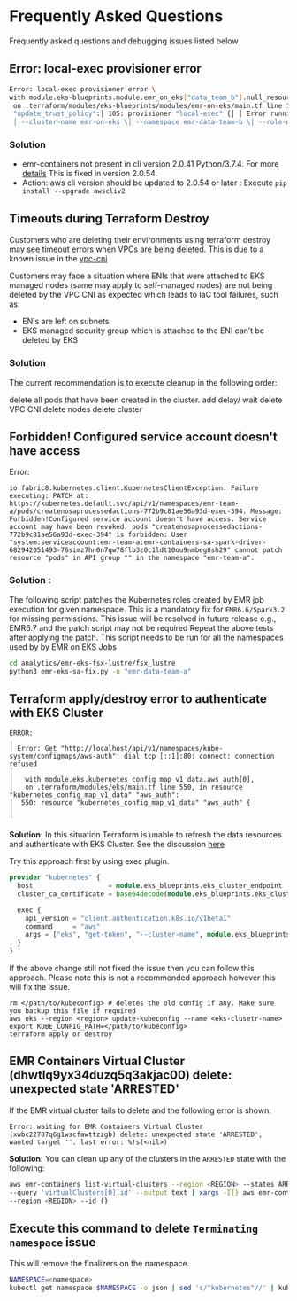 # Frequently Asked Questions

Frequently asked questions and debugging issues listed below

## Error: local-exec provisioner error

```sh
Error: local-exec provisioner error \
with module.eks-blueprints.module.emr_on_eks["data_team_b"].null_resource.update_trust_policy,\
 on .terraform/modules/eks-blueprints/modules/emr-on-eks/main.tf line 105, in resource "null_resource" \
 "update_trust_policy":│ 105: provisioner "local-exec" {│ │ Error running command 'set -e│ │ aws emr-containers update-role-trust-policy \
 │ --cluster-name emr-on-eks \│ --namespace emr-data-team-b \│ --role-name emr-on-eks-emr-eks-data-team-b
```
### Solution

- emr-containers not present in cli version 2.0.41 Python/3.7.4. For more [details](https://github.com/aws/aws-cli/issues/6162)
  This is fixed in version 2.0.54.
- Action: aws cli version should be updated to 2.0.54 or later : Execute `pip install --upgrade awscliv2 `

## Timeouts during Terraform Destroy

Customers who are deleting their environments using terraform destroy may see timeout errors when VPCs are being deleted. This is due to a known issue in the [vpc-cni](https://github.com/aws/amazon-vpc-cni-k8s/issues/1223#issue-704536542)

Customers may face a situation where ENIs that were attached to EKS managed nodes (same may apply to self-managed nodes) are not being deleted by the VPC CNI as expected which leads to IaC tool failures, such as:

- ENIs are left on subnets
- EKS managed security group which is attached to the ENI can’t be deleted by EKS

### Solution

The current recommendation is to execute cleanup in the following order:

delete all pods that have been created in the cluster.
add delay/ wait
delete VPC CNI
delete nodes
delete cluster

## Forbidden! Configured service account doesn't have access

Error:

    io.fabric8.kubernetes.client.KubernetesClientException: Failure executing: PATCH at: https://kubernetes.default.svc/api/v1/namespaces/emr-team-a/pods/createnosaprocessedactions-772b9c81ae56a93d-exec-394. Message: Forbidden!Configured service account doesn't have access. Service account may have been revoked. pods "createnosaprocessedactions-772b9c81ae56a93d-exec-394" is forbidden: User "system:serviceaccount:emr-team-a:emr-containers-sa-spark-driver-682942051493-76simz7hn0n7qw78flb3z0c1ldt10ou9nmbeg8sh29" cannot patch resource "pods" in API group "" in the namespace "emr-team-a".

### Solution :
The following script patches the Kubernetes roles created by EMR job execution for given namespace.
This is a mandatory fix for `EMR6.6/Spark3.2` for missing permissions. This issue will be resolved in future release e.g., EMR6.7 and the patch script may not be required
Repeat the above tests after applying the patch. This script needs to be run for all the namespaces used by by EMR on EKS Jobs

```sh
cd analytics/emr-eks-fsx-lustre/fsx_lustre
python3 emr-eks-sa-fix.py -n "emr-data-team-a"
```

## Terraform apply/destroy error to authenticate with EKS Cluster
```
ERROR:
╷
│ Error: Get "http://localhost/api/v1/namespaces/kube-system/configmaps/aws-auth": dial tcp [::1]:80: connect: connection refused
│
│   with module.eks.kubernetes_config_map_v1_data.aws_auth[0],
│   on .terraform/modules/eks/main.tf line 550, in resource "kubernetes_config_map_v1_data" "aws_auth":
│  550: resource "kubernetes_config_map_v1_data" "aws_auth" {
│
╵
```

**Solution:**
In this situation Terraform is unable to refresh the data resources and authenticate with EKS Cluster.
See the discussion [here](https://github.com/terraform-aws-modules/terraform-aws-eks/issues/1234)

Try this approach first by using exec plugin.

```terraform
provider "kubernetes" {
  host                   = module.eks_blueprints.eks_cluster_endpoint
  cluster_ca_certificate = base64decode(module.eks_blueprints.eks_cluster_certificate_authority_data)

  exec {
    api_version = "client.authentication.k8s.io/v1beta1"
    command     = "aws"
    args = ["eks", "get-token", "--cluster-name", module.eks_blueprints.eks_cluster_id]
  }
}


```
If the above change still not fixed the issue then you can follow this approach.
Please note this is not a recommended approach however this will fix the issue.

```shell
rm </path/to/kubeconfig> # deletes the old config if any. Make sure you backup this file if required
aws eks --region <region> update-kubeconfig --name <eks-clusetr-name>
export KUBE_CONFIG_PATH=</path/to/kubeconfig>
terraform apply or destroy
```

## EMR Containers Virtual Cluster (dhwtlq9yx34duzq5q3akjac00) delete: unexpected state 'ARRESTED'

If the EMR virtual cluster fails to delete and the following error is shown:
```
Error: waiting for EMR Containers Virtual Cluster (xwbc22787q6g1wscfawttzzgb) delete: unexpected state 'ARRESTED', wanted target ''. last error: %!s(<nil>)
```

**Solution:**
You can clean up any of the clusters in the `ARRESTED` state with the following:

```sh
aws emr-containers list-virtual-clusters --region <REGION> --states ARRESTED \
--query 'virtualClusters[0].id' --output text | xargs -I{} aws emr-containers delete-virtual-cluster \
--region <REGION> --id {}
```

## Execute this command to delete `Terminating namespace` issue

This will remove the finalizers on the namespace.

```sh
NAMESPACE=<namespace>
kubectl get namespace $NAMESPACE -o json | sed 's/"kubernetes"//' | kubectl replace --raw "/api/v1/namespaces/$NAMESPACE/finalize" -f -
```
